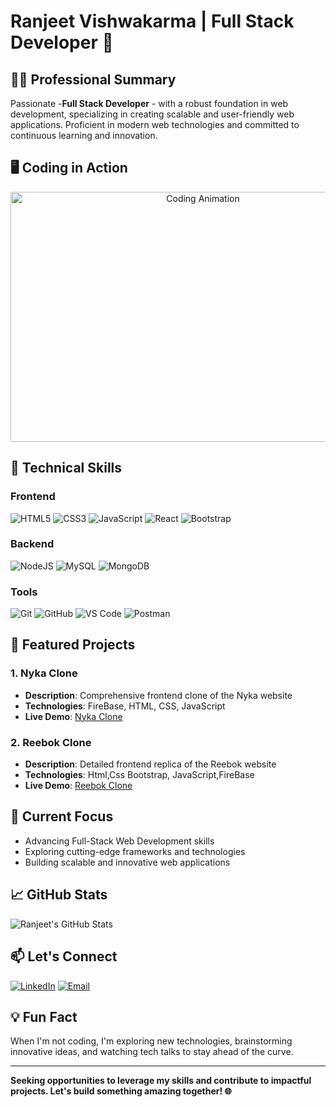 # Ranjeet Vishwakarma | Full Stack Developer 🚀

## 👨‍💻 Professional Summary
Passionate -**Full Stack Developer** - with a robust foundation in web development, specializing in creating scalable and user-friendly web applications. Proficient in modern web technologies and committed to continuous learning and innovation.

## 🖥️ Coding in Action
<div align="center">
  <img src="https://media.giphy.com/media/qgQUggAC3Pfv687qPC/giphy.gif" alt="Coding Animation" width="600" height="400"/>
</div>


## 🔧 Technical Skills
### Frontend
![HTML5](https://img.shields.io/badge/HTML5-E34F26?style=for-the-badge&logo=html5&logoColor=white)
![CSS3](https://img.shields.io/badge/CSS3-1572B6?style=for-the-badge&logo=css3&logoColor=white)
![JavaScript](https://img.shields.io/badge/JavaScript-F7DF1E?style=for-the-badge&logo=javascript&logoColor=black)
![React](https://img.shields.io/badge/React-61DAFB?style=for-the-badge&logo=react&logoColor=black)
![Bootstrap](https://img.shields.io/badge/Bootstrap-563D7C?style=for-the-badge&logo=bootstrap&logoColor=white)

### Backend
![NodeJS](https://img.shields.io/badge/Node.js-339933?style=for-the-badge&logo=nodedotjs&logoColor=white)
![MySQL](https://img.shields.io/badge/MySQL-4479A1?style=for-the-badge&logo=mysql&logoColor=white)
![MongoDB](https://img.shields.io/badge/MongoDB-47A248?style=for-the-badge&logo=mongodb&logoColor=white)

### Tools
![Git](https://img.shields.io/badge/Git-F05032?style=for-the-badge&logo=git&logoColor=white)
![GitHub](https://img.shields.io/badge/GitHub-181717?style=for-the-badge&logo=github&logoColor=white)
![VS Code](https://img.shields.io/badge/Visual_Studio_Code-0078D4?style=for-the-badge&logo=visual%20studio%20code&logoColor=white)
![Postman](https://img.shields.io/badge/Postman-FF6C37?style=for-the-badge&logo=postman&logoColor=white)

## 🌟 Featured Projects

### 1. Nyka Clone
- **Description**: Comprehensive frontend clone of the Nyka website
- **Technologies**: FireBase, HTML, CSS, JavaScript
- **Live Demo**: [Nyka Clone](https://cyberspacecrusders011.netlify.app/)

### 2. Reebok Clone
- **Description**: Detailed frontend replica of the Reebok website
- **Technologies**: Html,Css Bootstrap, JavaScript,FireBase
- **Live Demo**: [Reebok Clone](https://reebokclones.netlify.app/)

## 🚀 Current Focus
- Advancing Full-Stack Web Development skills
- Exploring cutting-edge frameworks and technologies
- Building scalable and innovative web applications

## 📈 GitHub Stats
![Ranjeet's GitHub Stats](https://github-readme-stats.vercel.app/api?username=YourGitHubUsername&show_icons=true&theme=radical)

## 📫 Let's Connect
[![LinkedIn](https://img.shields.io/badge/LinkedIn-0077B5?style=for-the-badge&logo=linkedin&logoColor=white)](Add-Your-LinkedIn-Profile-Link)
[![Email](https://img.shields.io/badge/Email-D14836?style=for-the-badge&logo=gmail&logoColor=white)](mailto:ranvishwakarma@gmail.com)

## 💡 Fun Fact
When I'm not coding, I'm exploring new technologies, brainstorming innovative ideas, and watching tech talks to stay ahead of the curve.

---
**Seeking opportunities to leverage my skills and contribute to impactful projects. Let's build something amazing together! 🌐**
